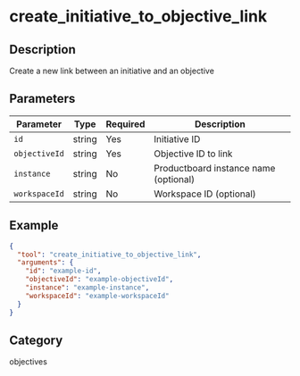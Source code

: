 # create_initiative_to_objective_link

## Description
Create a new link between an initiative and an objective

## Parameters

| Parameter | Type | Required | Description |
|-----------|------|----------|-------------|
| `id` | string | Yes | Initiative ID |
| `objectiveId` | string | Yes | Objective ID to link |
| `instance` | string | No | Productboard instance name (optional) |
| `workspaceId` | string | No | Workspace ID (optional) |

## Example

```json
{
  "tool": "create_initiative_to_objective_link",
  "arguments": {
    "id": "example-id",
    "objectiveId": "example-objectiveId",
    "instance": "example-instance",
    "workspaceId": "example-workspaceId"
  }
}
```

## Category
objectives

